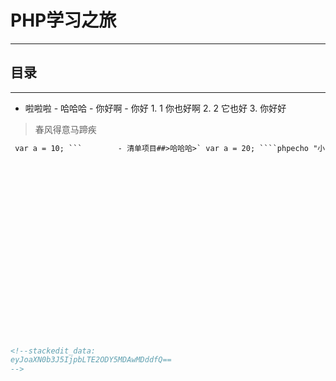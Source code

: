 # PHP学习之旅
***
## 目录
***
 - 啦啦啦	- 哈哈哈		- 你好啊 - 你好	 1. 1  你也好啊	 2. 2 它也好 			 3.  你好好







>春风得意马蹄疾  
```HTML
 var a = 10; ```        - 清单项目##>哈哈哈>` var a = 20; ````phpecho "小白兔,白又白";```***[百度](http://www.baidu.com "百度两下")![哈哈哈](http://b.hiphotos.baidu.com/image/pic/item/14ce36d3d539b600b36afca3e550352ac65cb77a.jpg"一张图片")00|第一列|第二列|第三列---|:---:|:---|---:第一行|居中|左对齐|右对齐第二行|111111111111|22222222|333333333第三行|1|2|300|11|22:---|:---|:--第一行|第二行|dishang











 










<!--stackedit_data:
eyJoaXN0b3J5IjpbLTE2ODY5MDAwMDddfQ==
-->